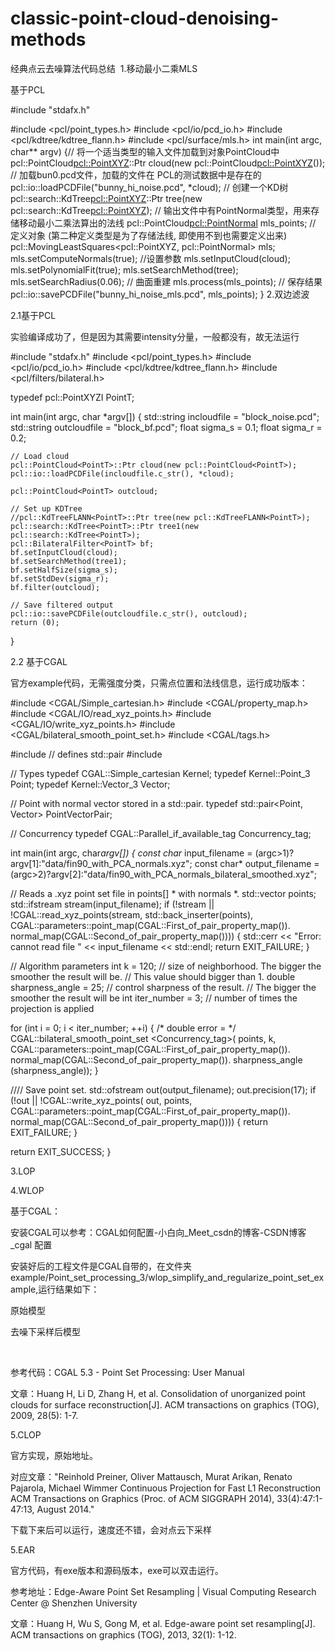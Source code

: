 # classic-point-cloud-denoising-methods
经典点云去噪算法代码总结
​
1.移动最小二乘MLS

基于PCL

#include "stdafx.h"


#include <pcl/point_types.h>
#include <pcl/io/pcd_io.h>
#include <pcl/kdtree/kdtree_flann.h>
#include <pcl/surface/mls.h>
int main(int argc, char** argv)
{// 将一个适当类型的输入文件加载到对象PointCloud中
	pcl::PointCloud<pcl::PointXYZ>::Ptr cloud(new pcl::PointCloud<pcl::PointXYZ>());
	// 加载bun0.pcd文件，加载的文件在 PCL的测试数据中是存在的 
	pcl::io::loadPCDFile("bunny_hi_noise.pcd", *cloud);
	// 创建一个KD树
	pcl::search::KdTree<pcl::PointXYZ>::Ptr tree(new pcl::search::KdTree<pcl::PointXYZ>);
	// 输出文件中有PointNormal类型，用来存储移动最小二乘法算出的法线
	pcl::PointCloud<pcl::PointNormal> mls_points;
	// 定义对象 (第二种定义类型是为了存储法线, 即使用不到也需要定义出来)
	pcl::MovingLeastSquares<pcl::PointXYZ, pcl::PointNormal> mls;
	mls.setComputeNormals(true);
	//设置参数
	mls.setInputCloud(cloud);
	mls.setPolynomialFit(true);
	mls.setSearchMethod(tree);
	mls.setSearchRadius(0.06);
	// 曲面重建
	mls.process(mls_points);
	// 保存结果
	pcl::io::savePCDFile("bunny_hi_noise_mls.pcd", mls_points);
}
2.双边滤波

2.1基于PCL

实验编译成功了，但是因为其需要intensity分量，一般都没有，故无法运行 

#include "stdafx.h"
#include <pcl/point_types.h>
#include <pcl/io/pcd_io.h>
#include <pcl/kdtree/kdtree_flann.h>
#include <pcl/filters/bilateral.h>

typedef pcl::PointXYZI PointT;

int
main(int argc, char *argv[])
{
	std::string incloudfile = "block_noise.pcd";
	std::string outcloudfile = "block_bf.pcd";
	float sigma_s = 0.1;
	float sigma_r = 0.2;

	// Load cloud
	pcl::PointCloud<PointT>::Ptr cloud(new pcl::PointCloud<PointT>);
	pcl::io::loadPCDFile(incloudfile.c_str(), *cloud);

	pcl::PointCloud<PointT> outcloud;

	// Set up KDTree
	//pcl::KdTreeFLANN<PointT>::Ptr tree(new pcl::KdTreeFLANN<PointT>);
	pcl::search::KdTree<PointT>::Ptr tree1(new pcl::search::KdTree<PointT>);
	pcl::BilateralFilter<PointT> bf;
	bf.setInputCloud(cloud);
	bf.setSearchMethod(tree1);
	bf.setHalfSize(sigma_s);
	bf.setStdDev(sigma_r);
	bf.filter(outcloud);

	// Save filtered output
	pcl::io::savePCDFile(outcloudfile.c_str(), outcloud);
	return (0);
}

2.2 基于CGAL

官方example代码，无需强度分类，只需点位置和法线信息，运行成功版本：

#include <CGAL/Simple_cartesian.h>
#include <CGAL/property_map.h>
#include <CGAL/IO/read_xyz_points.h>
#include <CGAL/IO/write_xyz_points.h>
#include <CGAL/bilateral_smooth_point_set.h>
#include <CGAL/tags.h>

#include <utility> // defines std::pair
#include <fstream>

// Types
typedef CGAL::Simple_cartesian<double> Kernel;
typedef Kernel::Point_3 Point;
typedef Kernel::Vector_3 Vector;

// Point with normal vector stored in a std::pair.
typedef std::pair<Point, Vector> PointVectorPair;

// Concurrency
typedef CGAL::Parallel_if_available_tag Concurrency_tag;

int main(int argc, char*argv[])
{
  const char* input_filename =  (argc>1)?argv[1]:"data/fin90_with_PCA_normals.xyz";
  const char* output_filename = (argc>2)?argv[2]:"data/fin90_with_PCA_normals_bilateral_smoothed.xyz";

  // Reads a .xyz point set file in points[] * with normals *.
  std::vector<PointVectorPair> points;
  std::ifstream stream(input_filename);
  if (!stream ||
      !CGAL::read_xyz_points(stream,
                     std::back_inserter(points),
                     CGAL::parameters::point_map(CGAL::First_of_pair_property_map<PointVectorPair>()).
                     normal_map(CGAL::Second_of_pair_property_map<PointVectorPair>())))
  {
     std::cerr << "Error: cannot read file " << input_filename << std::endl;
     return EXIT_FAILURE;
  }

  // Algorithm parameters
  int k = 120;                 // size of neighborhood. The bigger the smoother the result will be.
                               // This value should bigger than 1.
  double sharpness_angle = 25; // control sharpness of the result.
                               // The bigger the smoother the result will be
  int iter_number = 3;         // number of times the projection is applied

  for (int i = 0; i < iter_number; ++i)
  {
    /* double error = */
    CGAL::bilateral_smooth_point_set <Concurrency_tag>(
      points,
      k,
      CGAL::parameters::point_map(CGAL::First_of_pair_property_map<PointVectorPair>()).
      normal_map(CGAL::Second_of_pair_property_map<PointVectorPair>()).
      sharpness_angle (sharpness_angle));
  }

  //// Save point set.
  std::ofstream out(output_filename);
  out.precision(17);
  if (!out ||
      !CGAL::write_xyz_points(
      out, points,
      CGAL::parameters::point_map(CGAL::First_of_pair_property_map<PointVectorPair>()).
      normal_map(CGAL::Second_of_pair_property_map<PointVectorPair>())))
  {
    return EXIT_FAILURE;
  }

  return EXIT_SUCCESS;
}


3.LOP

4.WLOP

基于CGAL：

安装CGAL可以参考：CGAL如何配置-小白向_Meet_csdn的博客-CSDN博客_cgal 配置

安装好后的工程文件是CGAL自带的，在文件夹example/Point_set_processing_3/wlop_simplify_and_regularize_point_set_example,运行结果如下：


原始模型

去噪下采样后模型

                       

参考代码：CGAL 5.3 - Point Set Processing: User Manual

文章：Huang H, Li D, Zhang H, et al. Consolidation of unorganized point clouds for surface reconstruction[J]. ACM transactions on graphics (TOG), 2009, 28(5): 1-7.

5.CLOP

官方实现，原始地址。

对应文章："Reinhold Preiner, Oliver Mattausch, Murat Arikan, Renato Pajarola, Michael Wimmer
Continuous Projection for Fast L1 Reconstruction
ACM Transactions on Graphics (Proc. of ACM SIGGRAPH 2014), 33(4):47:1-47:13, August 2014."

下载下来后可以运行，速度还不错，会对点云下采样

5.EAR

官方代码，有exe版本和源码版本，exe可以双击运行。

参考地址：Edge-Aware Point Set Resampling | Visual Computing Research Center @ Shenzhen University

文章：Huang H, Wu S, Gong M, et al. Edge-aware point set resampling[J]. ACM transactions on graphics (TOG), 2013, 32(1): 1-12.

​
